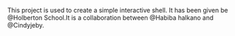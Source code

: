 This project is used to create a simple interactive shell. It has been given be @Holberton School.It is a collaboration between @Habiba halkano and @Cindyjeby.
